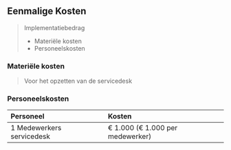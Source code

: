 ## Eenmalige Kosten

> Implementatiebedrag
> 
> - Materiële kosten
> - Personeelskosten

### Materiële kosten

> Voor het opzetten van de servicedesk

### Personeelskosten

| Personeel                 | Kosten                           |
| :--------                 | :-----                           |
| 1 Medewerkers servicedesk | € 1.000 (€ 1.000 per medewerker) |
